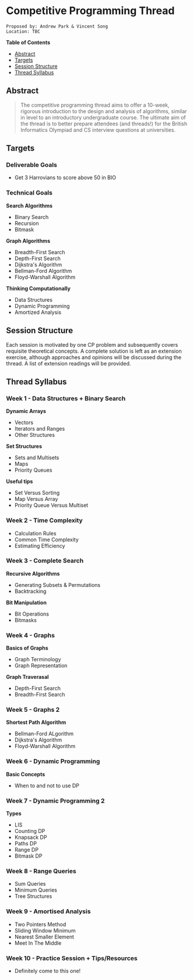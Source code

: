 # Competitive Programming Thread

```
Proposed by: Andrew Park & Vincent Song
Location: TBC
```

**Table of Contents**
* [Abstract](#abstract)
* [Targets](#targets)
* [Session Structure](#session-structure)
* [Thread Syllabus](#thread-syllabus)

## Abstract

> The competitive programming thread aims to offer a 10-week, rigorous introduction to the design and analysis of algorithms, similar in level to an introductory undergraduate course. The ultimate aim of the thread is to better prepare attendees (and threads!) for the British Informatics Olympiad and CS interview questions at universities.

## Targets

### Deliverable Goals

- Get 3 Harrovians to score above 50 in BIO

### Technical Goals

**Search Algorithms**
- Binary Search
- Recursion
- Bitmask 

**Graph Algorithms**
- Breadth-First Search
- Depth-First Search
- Dijkstra's Algorithm
- Bellman-Ford Algorithm
- Floyd-Warshall Algorithm

**Thinking Computationally**
- Data Structures
- Dynamic Programming
- Amortized Analysis

## Session Structure

Each session is motivated by one CP problem and subsequently covers requisite theoretical concepts. A complete solution is left as an extension exercise, although approaches and opinions will be discussed during the thread. A list of extension readings will be provided.

## Thread Syllabus

### Week 1 - Data Structures + Binary Search 

**Dynamic Arrays** 
  - Vectors
  - Iterators and Ranges
  - Other Structures
    
**Set Structures**
  - Sets and Multisets
  - Maps
  - Priority Queues

**Useful tips** 
  - Set Versus Sorting
  - Map Versus Array
  - Priority Queue Versus Multiset

### Week 2 - Time Complexity 
  - Calculation Rules
  - Common Time Complexity
  - Estimating Efficiency

### Week 3 - Complete Search   
**Recursive Algorithms**
- Generating Subsets & Permutations
- Backtracking

**Bit Manipulation** 
- Bit Operations
- Bitmasks

### Week 4 - Graphs 
**Basics of Graphs** 
- Graph Terminology
- Graph Representation

**Graph Traverasal** 
- Depth-First Search
- Breadth-First Search

### Week 5 - Graphs 2
**Shortest Path Algorithm** 
- Bellman-Ford ALgorithm
- Dijkstra's Algorithm
- Floyd-Warshall Algorithm

### Week 6 - Dynamic Programming 
**Basic Concepts** 
- When to and not to use DP

### Week 7 - Dynamic Programming 2 
**Types** 
- LIS
- Counting DP
- Knapsack DP
- Paths DP
- Range DP 
- Bitmask DP

### Week 8 - Range Queries 
- Sum Queries
- Minimum Queries
- Tree Structures

### Week 9 - Amortised Analysis
- Two Pointers Method
- Sliding Window Minimum
- Nearest Smaller Element
- Meet In The Middle 

### Week 10 - Practice Session + Tips/Resources 
- Definitely come to this one! 

